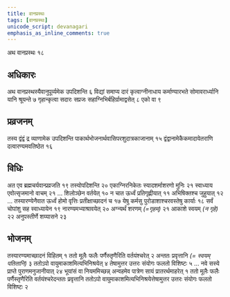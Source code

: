 ```yaml
---
title: वानप्रस्थः
tags: [वानप्रस्थः]
unicode_script: devanagari
emphasis_as_inline_comments: true
---
```

अथ वानप्रस्थः १८ 

## अधिकारः
अथ वानप्रस्थस्यैवानुपूर्व्यमेक उपदिशन्ति ६ विद्यां समाप्य दारं कृत्वाग्नीनाधाय कर्माण्यारभते सोमावरार्ध्यानि यानि श्रूयन्ते ७ गृहान्कृत्वा सदारः सप्रजः सहाग्निभिर्बहिर्ग्रामाद्वसेत् ८ एको वा ९ 


## प्रव्रजनम्
तस्य द्वंद्वं द्र व्याणामेक उपदिशन्ति पाकार्थभोजनार्थवासिपरशुदात्रकाजानाम् १५ द्वंद्वानामेकैकमादायेतराणि दत्वारण्यमवतिष्ठेत १६

## विधिः
अत एव ब्रह्मचर्यवान्प्रव्रजति १९ तस्योपदिशन्ति २० एकाग्निरनिकेतः स्यादशर्माशरणो मुनिः २१ स्वाध्याय एवोत्सृजमानो वाचम् २१ …  शिलोञ्छेन वर्तयेत् १० न चात ऊर्ध्वं प्रतिगृह्णीयात् ११ अभिषिक्तश्च जुहुयात् १२ …  तस्यारण्येनैवात ऊर्ध्वं होमो वृत्तिः प्रतीक्षाच्छादनं च १७ येषु कर्मसु पुरोडाशाश्चरवस्तेषु कार्याः १८ सर्वं चोपांशु सह स्वाध्यायेन १९ नारण्यमभ्याश्रावयेत् २० अग्न्यर्थं शरणम् *(=गृहम्)* २१ आकाशे स्वयम् *(न गृहे)* २२ अनुपस्तीर्णे शय्यासने २३ 

## भोजनम्
तस्यारण्यमाच्छादनं विहितम् १ ततो मूलैः फलैः पर्णैस्तृणैरिति वर्तयंश्चरेत् २ अन्ततः प्रवृत्तानि *(= स्वयम् पतितानि)* ३ ततोऽपो वायुमाकाशमित्यभिनिश्रयेत् ४ तेषामुत्तर उत्तरः संयोगः फलतो विशिष्टः ५ … नवे सस्ये प्राप्ते पुराणमनुजानीयात् २४ भूयांसं वा नियममिच्छन्न् अन्वहमेव पात्रेण सायं प्रातरर्थमाहरेत् १ ततो मूलैः फलैः पर्णैस्तृणैरिति वर्तयंश्चरेदन्ततः प्रवृत्तानि ततोऽपो वायुमाकाशमित्यभिनिश्रयेत्तेषामुत्तर उत्तरः संयोगः फलतो विशिष्टः २ 
